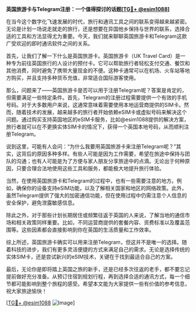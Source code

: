 **英国旅游卡与Telegram注册：一个值得探讨的话题[[TG💪+ @esim1088](https://t.me/s/esim1088)]**

在当今这个数字化飞速发展的时代，旅行和通讯工具之间的联系变得越来越紧密。无论是计划一场说走就走的旅行，还是想要在异国他乡保持与世界的联系，选择合适的工具和方法显得尤为重要。今天，我们就来聊聊英国旅游卡和Telegram这款广受欢迎的即时通讯软件之间的关系。

首先，让我们了解一下什么是英国旅游卡。英国旅游卡（UK Travel Card）是一种专为前往英国旅行的人设计的预付卡。它可以帮助旅行者轻松支付交通、餐饮和其他消费，同时避免了携带大量现金的不便。这种卡通常可以在机场、火车站等地方购买，并且支持多种货币充值，非常适合国际游客使用。

那么，问题来了——英国旅游卡是否可以用于注册Telegram呢？答案是肯定的，但需要满足一些特定条件。首先，Telegram的注册过程需要提供一个有效的手机号码。对于大多数用户来说，这通常意味着需要使用本地运营商提供的SIM卡。然而，随着技术的发展，越来越多的旅行者开始依赖eSIM卡或虚拟号码来解决这个问题。通过购买支持英国地区的eSIM卡服务，比如@esim1088提供的解决方案，旅行者就可以在不更换实体SIM卡的情况下，获得一个英国本地号码，从而顺利注册Telegram。

说到这里，可能有人会问：“为什么我要用英国旅游卡来注册Telegram呢？”其实，这背后的原因多种多样。有些人可能是因为工作需要，希望在旅途中保持与团队的沟通；也有人可能是为了方便与家人朋友分享旅途中的点滴。无论出于何种原因，只要合理合法地使用这些工具和服务，都能极大地提升旅行体验。

当然，在使用英国旅游卡和Telegram的过程中，也有一些需要注意的地方。例如，确保你的设备支持eSIM功能，以及了解相关国家和地区的网络政策。此外，虽然Telegram提供了强大的加密通信功能，但在使用过程中仍需注意个人信息的安全保护，避免泄露敏感信息。

除此之外，对于那些计划长期居住或频繁往返于英国的人来说，了解当地的通信市场和相关政策同样重要。比如，不同运营商提供的套餐内容、资费标准以及覆盖范围等。这些因素都会直接影响到你在英国的生活质量和工作效率。

综上所述，英国旅游卡确实可以用来注册Telegram，但这并不是唯一的选择。随着科技的进步，我们有更多灵活便捷的方式来满足自己的需求。无论是选择传统的实体SIM卡，还是尝试新兴的eSIM技术，关键在于找到最适合自己的方案。

最后，无论你是即将踏上英国之旅的新手，还是已经多次往返的老手，都不要忘记提前做好充分准备。从预订住宿到规划行程，再到选择合适的通讯方式，每一个细节都可能影响到整个旅程的感受。希望本文能为大家提供一些有价值的参考信息，祝大家旅途愉快！

[[TG💪+ @esim1088](https://t.me/s/esim1088) ![Image](https://i.postimg.cc/4NQfJmqS/Snipaste-2025-05-13-00-14-12.png)]